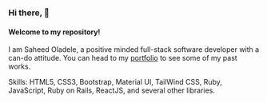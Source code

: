 ### Hi there, 👋

#### Welcome to my repository! 

I am Saheed Oladele, a positive minded full-stack software developer with a can-do attitude. You can head to my [portfolio](https://saheedoladele.com) to see some of my past works.

Skills: HTML5, CSS3, Bootstrap, Material UI, TailWind CSS, Ruby, JavaScript, Ruby on Rails, ReactJS, and several other libraries.

<!--
**suretrust/suretrust** is a ✨ _special_ ✨ repository because its `README.md` (this file) appears on your GitHub profile.

Here are some ideas to get you started:

- 🔭 I’m currently working on ...
- 🌱 I’m currently learning ...
- 👯 I’m looking to collaborate on ...
- 🤔 I’m looking for help with ...
- 💬 Ask me about ...
- 📫 How to reach me: ...
- 😄 Pronouns: ...
- ⚡ Fun fact: ...
-->

